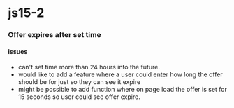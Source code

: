# js15-2

### Offer expires after set time

#### issues

* can't set time more than 24 hours into the future.
* would like to add a feature where a user could enter how long the offer should be for just so they can see it expire
* might be possible to add function where on page load the offer is set for 15 seconds so user could see offer expire.
